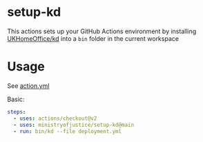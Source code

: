 # setup-kd

This actions sets up your GitHub Actions environment by installing [UKHomeOffice/kd](https://github.com/UKHomeOffice/kd) into a `bin` folder in the current workspace

# Usage

See [action.yml](action.yml)

Basic:
```yaml
steps:
  - uses: actions/checkout@v2
  - uses: ministryofjustice/setup-kd@main
  - run: bin/kd --file deployment.yml
```
